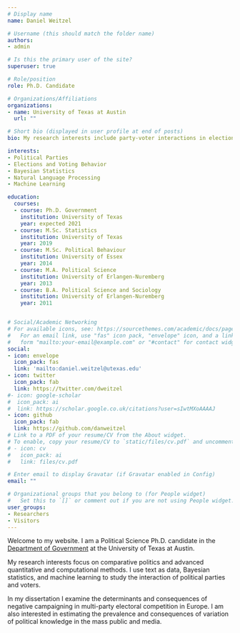 ```yaml
---
# Display name
name: Daniel Weitzel

# Username (this should match the folder name)
authors:
- admin

# Is this the primary user of the site?
superuser: true

# Role/position
role: Ph.D. Candidate

# Organizations/Affiliations
organizations:
- name: University of Texas at Austin
  url: ""

# Short bio (displayed in user profile at end of posts)
bio: My research interests include party-voter interactions in elections and advanced quantitative and computational methods.

interests:
- Political Parties
- Elections and Voting Behavior
- Bayesian Statistics
- Natural Language Processing
- Machine Learning

education:
  courses:
  - course: Ph.D. Government
    institution: University of Texas
    year: expected 2021
  - course: M.Sc. Statistics
    institution: University of Texas
    year: 2019
  - course: M.Sc. Political Behaviour
    institution: University of Essex
    year: 2014
  - course: M.A. Political Science
    institution: University of Erlangen-Nuremberg
    year: 2013
  - course: B.A. Political Science and Sociology
    institution: University of Erlangen-Nuremberg
    year: 2011


# Social/Academic Networking
# For available icons, see: https://sourcethemes.com/academic/docs/page-builder/#icons
#   For an email link, use "fas" icon pack, "envelope" icon, and a link in the
#   form "mailto:your-email@example.com" or "#contact" for contact widget.
social:
- icon: envelope
  icon_pack: fas
  link: 'mailto:daniel.weitzel@utexas.edu' 
- icon: twitter
  icon_pack: fab
  link: https://twitter.com/dweitzel
#- icon: google-scholar
#  icon_pack: ai
#  link: https://scholar.google.co.uk/citations?user=sIwtMXoAAAAJ
- icon: github
  icon_pack: fab
  link: https://github.com/danweitzel
# Link to a PDF of your resume/CV from the About widget.
# To enable, copy your resume/CV to `static/files/cv.pdf` and uncomment the lines below.
# - icon: cv
#   icon_pack: ai
#   link: files/cv.pdf

# Enter email to display Gravatar (if Gravatar enabled in Config)
email: ""

# Organizational groups that you belong to (for People widget)
#   Set this to `[]` or comment out if you are not using People widget.
user_groups:
- Researchers
- Visitors
---
```


Welcome to my website. I am a Political Science Ph.D. candidate in the [Department of Government](https://liberalarts.utexas.edu/government/) at the University of Texas at Austin.

My research interests focus on comparative politics and advanced quantitative and computational methods. I use text as data, Bayesian statistics, and machine learning to study the interaction of political parties and voters. 

In my dissertation I examine the determinants and consequences of negative campaigning in multi-party electoral competition in Europe. I am also interested in estimating the prevalence and consequences of variation of political knowledge in the mass public and media.
